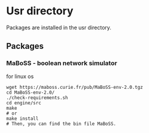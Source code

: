 # Usr directory 
Packages are installed in the usr directory. 

## Packages 

### MaBoSS - boolean network simulator

for linux os

```
wget https://maboss.curie.fr/pub/MaBoSS-env-2.0.tgz
cd MaBoSS-env-2.0/
./check-requirements.sh 
cd engine/src
make 
# or 
make install
# Then, you can find the bin file MaBoSS.  
```

